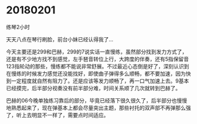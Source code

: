 # 20180201

练琴2小时

天天八点在琴行刷脸，前台小妹已经认得我了...

今天主要还是299和巴赫，299的7说实话一直慢练，虽然部分找到发力方式了，还是有不少地方找不到感觉，左手琶音转位上行，大跨度的伴奏，还有5指保留音123指轮动的那些，慢练都不能说非常舒展。不过最近心态倒是好了，深刻认识到在慢练的时候发力感觉还没能找好，即使曲子弹得多么顺畅，都不要加速，因为快到一定程度就自然有阻力了。还是应该等发力顺畅了，再一口气加速上去。9基本已经摸完，后半部分视奏没有前半部分难，时间关系顺了几次就转到巴赫了。

巴赫的06今晚单独练习靠后的部分，毕竟已经落下很久很久了，后半部分也慢慢地熟悉起来了，现在弹基本上都会尽量突出主题，那些衬托的双声部不再弹那么强了，听上去明显不一样了，需要点时间适应。
